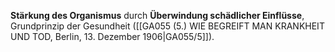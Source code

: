 
**Stärkung des Organismus** durch **Überwindung schädlicher Einflüsse**, Grundprinzip der Gesundheit ([[GA055 (5.) WIE BEGREIFT MAN KRANKHEIT UND TOD, Berlin, 13. Dezember 1906|GA055/5]]).
